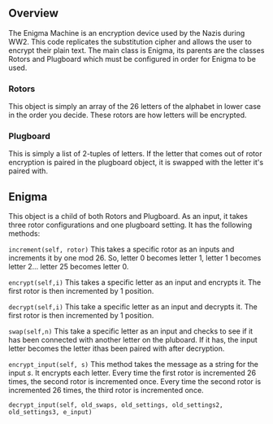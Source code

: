 ## Overview

The Enigma Machine is an encryption device used by the Nazis during WW2. This code replicates the substitution cipher and allows the user to encrypt their plain text. The main class is Enigma, its parents are the classes Rotors and Plugboard which must be configured in order for Enigma to be used.

### Rotors

This object is simply an array of the 26 letters of the alphabet in lower case in the order you decide. These rotors are how letters will be encrypted.

### Plugboard

This is simply a list of 2-tuples of letters. If the letter that comes out of rotor encryption is paired in the plugboard object, it is swapped with the letter it's paired with.

## Enigma

This object is a child of both Rotors and Plugboard. As an input, it takes three rotor configurations and one plugboard setting. It has the following methods:

  <code>increment(self, rotor)</code> This takes a specific rotor as an inputs and increments it by one mod 26. So, letter 0 becomes letter 1, letter 1 becomes letter 2... letter 25 becomes letter 0.
  
  <code>encrypt(self,i)</code> This takes a specific letter as an input and encrypts it. The first rotor is then incremented by 1 position.
  
  <code>decrypt(self,i)</code> This take a specific letter as an input and decrypts it. The first rotor is then incremented by 1 position.
  
  <code>swap(self,n)</code> This take a specific letter as an input and checks to see if it has been connected with another letter on the pluboard. If it has, the input letter becomes the letter ithas been paired with after decryption.
  
  <code>encrypt_input(self, s)</code> This method takes the message as a string for the input _s_. It encrypts each letter. Every time the first rotor is incremented 26 times, the second rotor is incremented once. Every time the second rotor is incremented 26 times, the third rotor is incremented once.
  
  <code>decrypt_input(self, old_swaps, old_settings, old_settings2, old_settings3, e_input)</code> 
